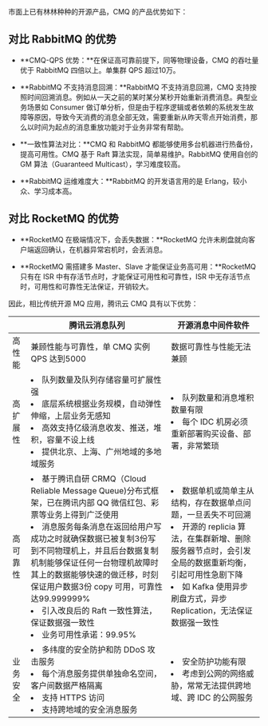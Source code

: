 市面上已有林林种种的开源产品，CMQ 的产品优势如下：

## 对比 RabbitMQ 的优势
- **CMQ-QPS 优势：**在保证高可靠前提下，同等物理设备，CMQ 的吞吐量优于 RabbitMQ 四倍以上。单集群 QPS 超过10万。

- **RabbitMQ 不支持消息回溯：**RabbitMQ 不支持消息回溯，CMQ 支持按照时间回溯消息。例如从一天之前的某时某分某秒开始重新消费消息。典型业务场景如 Consumer 做订单分析，但是由于程序逻辑或者依赖的系统发生故障等原因，导致今天消费的消息全部无效，需要重新从昨天零点开始消费，那么以时间为起点的消息重放功能对于业务非常有帮助。

- **一致性算法对比：**CMQ 和 RabbitMQ 都能够使用多台机器进行热备份，提高可用性。CMQ 基于 Raft 算法实现，简单易维护。RabbitMQ 使用自创的 GM 算法（Guaranteed Multicast），学习难度较高。

- **RabbitMQ 运维难度大：**RabbitMQ 的开发语言用的是 Erlang，较小众、学习成本高。

## 对比 RocketMQ 的优势
- **RocketMQ 在极端情况下，会丢失数据：**RocketMQ 允许未刷盘就向客户端返回确认，在机器异常宕机时，会丢消息。

- **RocketMQ 需搭建多 Master、Slave 才能保证业务高可用：**RocketMQ 只有在 ISR 中有存活节点时，才能保证可用性和可靠性，ISR 中无存活节点时，可用性和可靠性无法保证，开销较大。

因此，相比传统开源 MQ 应用，腾讯云 CMQ 具有以下优势：

| |腾讯云消息队列 | 开源消息中间件软件 | 
|---------|---------|---------|
|高性能|兼顾性能与可靠性，单 CMQ 实例 QPS 达到5000|数据可靠性与性能无法兼顾|
| 高扩展性 | <li>队列数量及队列存储容量可扩展性强</li><li>底层系统根据业务规模，自动弹性伸缩，上层业务无感知</li><li>高效支持亿级消息收发、推送，堆积，容量不设上线</li><li>提供北京、上海、广州地域的多地域服务</li>| <li>队列数量和消息堆积数量有限</li><li>每个 IDC 机房必须重新部署购买设备、部署，非常繁琐</li> |
| 高可靠性 | <li>基于腾讯自研 CRMQ（Cloud Reliable Message Queue)分布式框架，已在腾讯内部 QQ 微信红包、彩票等业务上得到广泛使用</li><li>消息服务每条消息在返回给用户写成功之时就确保数据已被复制3份写到不同物理机上，并且后台数据复制机制能够保证任何一台物理机故障时其上的数据能够快速的做迁移，时刻保证用户数据3份 copy 可用，可靠性达99.999999%</li><li>引入改良后的 Raft 一致性算法，保证数据强一致性</li><li>业务可用性承诺：99.95%</li>| <li>数据单机或简单主从结构，存在数据单点问题，一旦丢失不可回溯</li><li>开源的 replicia 算法，在集群新增、删除服务器节点时，会引发全局的数据重新均衡，引起可用性急剧下降</li><li>如 Kafka 使用异步刷盘方式，异步 Replication，无法保证数据强一致性</li> |
| 业务安全 | <li>多纬度的安全防护和防 DDoS 攻击服务</li><li>每个消息服务提供单独命名空间，客户间数据严格隔离</li><li>支持 HTTPS 访问</li><li>支持跨地域的安全消息服务</li>| <li>安全防护功能有限</li><li>考虑到公网的网络威胁，常常无法提供跨地域、跨 IDC 的公网服务</li> |
